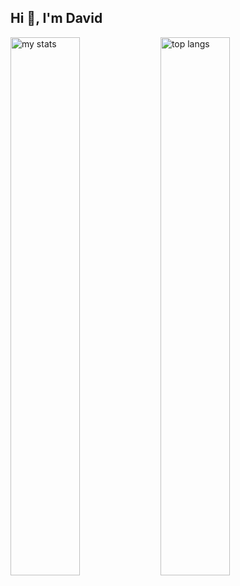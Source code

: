 ## Hi 👋, I'm David
<img alt="my stats" align="left" width="47%" src="https://github-readme-stats.vercel.app/api?username=dandu35&theme=rose"/>
<img alt="top langs" align="left" width="47%" src="https://github-readme-stats.vercel.app/api/top-langs/?username=dandu35&layout=compact&theme=rose"/>
<!--
**Dandu35/Dandu35** is a ✨ _special_ ✨ repository because its `README.md` (this file) appears on your GitHub profile.

Here are some ideas to get you started:

- 🔭 I’m currently working on ...
- 🌱 I’m currently learning ...
- 👯 I’m looking to collaborate on ...
- 🤔 I’m looking for help with ...
- 💬 Ask me about ...
- 📫 How to reach me: ...
- 😄 Pronouns: ...
- ⚡ Fun fact: ...
-->
